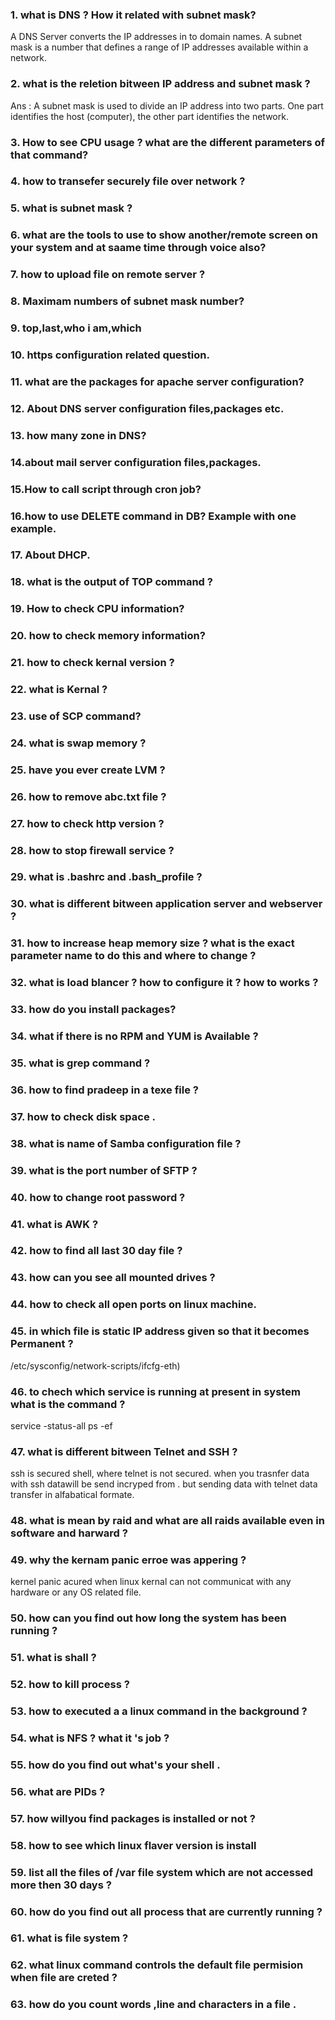 ### 1. what is DNS ? How it related with subnet mask?
A DNS Server converts the IP addresses in to domain names. A subnet mask is a number that defines a range of IP addresses available within a network.
### 2. what is the reletion bitween IP address and subnet mask ?
Ans :  A subnet mask is used to divide an IP address into two parts. One part identifies the host (computer), the other part identifies the network.
### 3. How to see CPU usage ? what are the different parameters of that command?
### 4. how to transefer securely file over network ?
### 5. what is subnet mask ?
### 6. what are the tools to use to show another/remote screen on your system and at saame time through voice also?
### 7. how to upload file on remote server ?
### 8. Maximam numbers of subnet mask number?
### 9. top,last,who i am,which
### 10. https configuration related question.
### 11. what are the packages for apache server configuration?
### 12. About DNS server configuration files,packages etc.
### 13. how many zone in DNS?
### 14.about mail server configuration files,packages.
### 15.How to call script through cron job?
### 16.how to use DELETE command in DB? Example with one example.
### 17. About DHCP.
### 18. what is the output of TOP command ?
### 19. How to check CPU information?
### 20. how to check memory information?
### 21. how to check kernal version ?
### 22. what is Kernal ?
### 23. use of SCP command?
### 24. what is swap memory ?
### 25. have you ever create LVM ?
### 26. how to remove abc.txt file ?
### 27. how to check http version ?
### 28. how to stop firewall service ?
### 29. what is  .bashrc and .bash_profile ?
### 30. what is different bitween application server and webserver ?
### 31. how to increase heap memory size ? what is the exact parameter name to do this and where to change ?
### 32. what is load blancer ? how to configure it ? how to works ?
### 33. how do you install packages?
### 34. what if there is no RPM and YUM is Available ?
### 35. what is grep command ?
### 36. how to find pradeep in a texe file ?
### 37. how to check disk space .
### 38. what is name of Samba configuration file ?
### 39. what is the port number of SFTP ?
### 40. how to change root password ?
### 41. what is AWK ?
### 42. how to find all last 30 day file ?
### 43. how can you see all mounted drives ?
### 44. how to check all open ports on linux machine.
### 45. in which file is static IP address given so that it becomes Permanent ?
/etc/sysconfig/network-scripts/ifcfg-eth)
### 46. to chech which service is running at present in system what is the command ?
service -status-all
ps -ef
### 47. what is different bitween Telnet and SSH ?
ssh is secured shell, where telnet is not secured. when you trasnfer data with ssh datawill be send incryped from .
but sending data with telnet data transfer in alfabatical formate.
### 48. what is mean by raid and what are all raids available even in software and harward ?
### 49. why the kernam panic erroe was appering ?
kernel panic acured when linux kernal can not communicat with any hardware or any OS related file.
### 50. how can you find out how long the system has been running ?
### 51. what is shall ?
### 52. how to kill process ?
### 53. how to executed a a linux command in the background ?
### 54. what is NFS ?  what it 's job ?
### 55. how do you find out what's your shell .
### 56. what are PIDs ?
### 57. how willyou find packages is installed or not ?
### 58. how to see which linux flaver version is install 
### 59. list all the files of /var file system which are not accessed more then 30 days ?
### 60. how do you find out all process that are currently running ?
### 61. what is file system ?
### 62. what linux command controls the default file permision when file are creted ?
### 63. how do you count words ,line and characters in a file .
